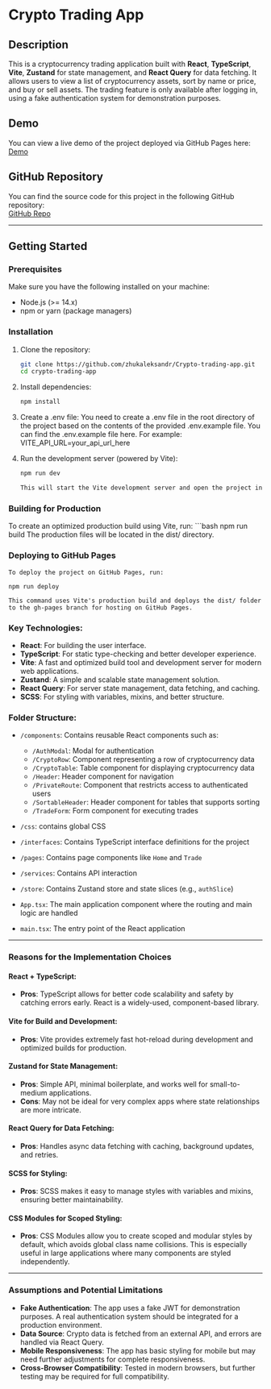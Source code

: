 # Crypto Trading App

## Description
This is a cryptocurrency trading application built with **React**, **TypeScript**, **Vite**, **Zustand** for state management, and **React Query** for data fetching. It allows users to view a list of cryptocurrency assets, sort by name or price, and buy or sell assets. The trading feature is only available after logging in, using a fake authentication system for demonstration purposes.

## Demo
You can view a live demo of the project deployed via GitHub Pages here:  
[Demo](https://zhukaleksandr.github.io/Crypto-trading-app/)

## GitHub Repository
You can find the source code for this project in the following GitHub repository:  
[GitHub Repo](https://github.com/zhukaleksandr/Crypto-trading-app)

---

## Getting Started

### Prerequisites
Make sure you have the following installed on your machine:
- Node.js (>= 14.x)
- npm or yarn (package managers)

### Installation

1. Clone the repository:
   ```bash
   git clone https://github.com/zhukaleksandr/Crypto-trading-app.git
   cd crypto-trading-app
   
2. Install dependencies:
   ```bash
   npm install
   
4. Create a .env file:
   You need to create a .env file in the root directory of the project based on the contents of the provided .env.example file. You can find the .env.example file here. For example:   
   VITE_API_URL=your_api_url_here
   
5. Run the development server (powered by Vite):   
   ```bash
   npm run dev
   
   This will start the Vite development server and open the project in your default browser.

  ### Building for Production
  To create an optimized production build using Vite, run:
    ```bash
    npm run build
  The production files will be located in the dist/ directory.

  ### Deploying to GitHub Pages
  
    To deploy the project on GitHub Pages, run:

    npm run deploy
    
    This command uses Vite's production build and deploys the dist/ folder to the gh-pages branch for hosting on GitHub Pages.

### Key Technologies:
- **React**: For building the user interface.
- **TypeScript**: For static type-checking and better developer experience.
- **Vite**: A fast and optimized build tool and development server for modern web applications.
- **Zustand**: A simple and scalable state management solution.
- **React Query**: For server state management, data fetching, and caching.
- **SCSS**: For styling with variables, mixins, and better structure.

### Folder Structure:
- `/components`: Contains reusable React components such as:
  - `/AuthModal`: Modal for authentication
  - `/CryptoRow`: Component representing a row of cryptocurrency data
  - `/CryptoTable`: Table component for displaying cryptocurrency data
  - `/Header`: Header component for navigation
  - `/PrivateRoute`: Component that restricts access to authenticated users
  - `/SortableHeader`: Header component for tables that supports sorting
  - `/TradeForm`: Form component for executing trades

- `/css`: contains global CSS
- `/interfaces`: Contains TypeScript interface definitions for the project
- `/pages`: Contains page components like `Home` and `Trade`
- `/services`: Contains API interaction
- `/store`: Contains Zustand store and state slices (e.g., `authSlice`)

- `App.tsx`: The main application component where the routing and main logic are handled
- `main.tsx`: The entry point of the React application

---

### Reasons for the Implementation Choices

#### React + TypeScript:
- **Pros**: TypeScript allows for better code scalability and safety by catching errors early. React is a widely-used, component-based library.

#### Vite for Build and Development:
- **Pros**: Vite provides extremely fast hot-reload during development and optimized builds for production.

#### Zustand for State Management:
- **Pros**: Simple API, minimal boilerplate, and works well for small-to-medium applications.
- **Cons**: May not be ideal for very complex apps where state relationships are more intricate.

#### React Query for Data Fetching:
- **Pros**: Handles async data fetching with caching, background updates, and retries.

#### SCSS for Styling:
- **Pros**: SCSS makes it easy to manage styles with variables and mixins, ensuring better maintainability.

#### CSS Modules for Scoped Styling:
- **Pros**: CSS Modules allow you to create scoped and modular styles by default, which avoids global class name collisions. This is especially useful in large applications where many components are styled independently.


---

### Assumptions and Potential Limitations
- **Fake Authentication**: The app uses a fake JWT for demonstration purposes. A real authentication system should be integrated for a production environment.
- **Data Source**: Crypto data is fetched from an external API, and errors are handled via React Query.
- **Mobile Responsiveness**: The app has basic styling for mobile but may need further adjustments for complete responsiveness.
- **Cross-Browser Compatibility**: Tested in modern browsers, but further testing may be required for full compatibility.

